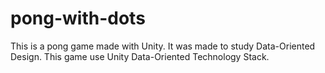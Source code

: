 # pong-with-dots
This is a pong game made with Unity. It was made to study Data-Oriented Design. This game use Unity Data-Oriented Technology Stack.
